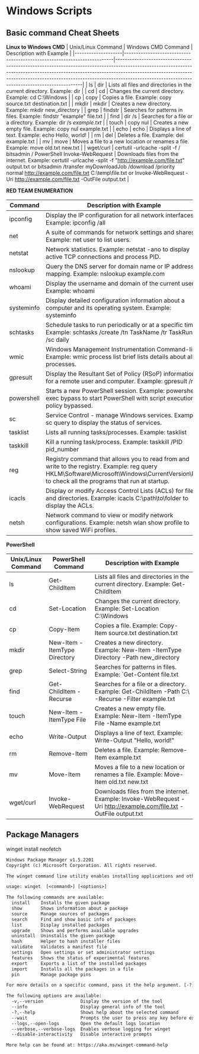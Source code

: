 # Windows Scripts

## Basic command Cheat Sheets

**Linux to Windows CMD**
| Unix/Linux Command | Windows CMD Command                                                     | Description with Example                                                                                                                                                                                                                                                                                 |
|--------------------|-------------------------------------------------------------------------|----------------------------------------------------------------------------------------------------------------------------------------------------------------------------------------------------------------------------------------------------------------------------------------------------------|
| ls                 | dir                                                                     | Lists all files and directories in the current directory. Example: dir                                                                                                                                                                                                                                   |
| cd                 | cd                                                                      | Changes the current directory. Example: cd C:\Windows                                                                                                                                                                                                                                                    |
| cp                 | copy                                                                    | Copies a file. Example: copy source.txt destination.txt                                                                                                                                                                                                                                                  |
| mkdir              | mkdir                                                                   | Creates a new directory. Example: mkdir new_directory                                                                                                                                                                                                                                                    |
| grep               | findstr                                                                 | Searches for patterns in files. Example: findstr "example" file.txt                                                                                                                                                                                                                                      |
| find               | dir /s                                                                  | Searches for a file or a directory. Example: dir /s *example.txt*                                                                                                                                                                                                                                        |
| touch              | copy nul                                                                | Creates a new empty file. Example: copy nul example.txt                                                                                                                                                                                                                                                  |
| echo               | echo                                                                    | Displays a line of text. Example: echo Hello, world!                                                                                                                                                                                                                                                     |
| rm                 | del                                                                     | Deletes a file. Example: del example.txt                                                                                                                                                                                                                                                                 |
| mv                 | move                                                                    | Moves a file to a new location or renames a file. Example: move old.txt new.txt                                                                                                                                                                                                                          |
| wget/curl          | certutil -urlcache -split -f / bitsadmin / PowerShell Invoke-WebRequest | Downloads files from the internet. Example: certutil -urlcache -split -f "http://example.com/file.txt" output.txt or bitsadmin /transfer myDownloadJob /download /priority normal http://example.com/file.txt C:\temp\file.txt or Invoke-WebRequest -Uri http://example.com/file.txt -OutFile output.txt |


**RED TEAM ENUMERATION**

| Command    | Description with Example                                                                                                                                                                      |
|------------|-----------------------------------------------------------------------------------------------------------------------------------------------------------------------------------------------|
| ipconfig   | Display the IP configuration for all network interfaces. Example: ipconfig /all                                                                                                               |
| net        | A suite of commands for network settings and shares. Example: net user to list users.                                                                                                         |
| netstat    | Network statistics. Example: netstat -ano to display active TCP connections and process PID.                                                                                                  |
| nslookup   | Query the DNS server for domain name or IP address mapping. Example: nslookup example.com                                                                                                     |
| whoami     | Display the username and domain of the current user. Example: whoami                                                                                                                          |
| systeminfo | Display detailed configuration information about a computer and its operating system. Example: systeminfo                                                                                     |
| schtasks   | Schedule tasks to run periodically or at a specific time. Example: schtasks /create /tn TaskName /tr TaskRun /sc daily                                                                        |
| wmic       | Windows Management Instrumentation Command-line. Example: wmic process list brief lists details about all processes.                                                                          |
| gpresult   | Display the Resultant Set of Policy (RSoP) information for a remote user and computer. Example: gpresult /r                                                                                   |
| powershell | Starts a new PowerShell session. Example: powershell -exec bypass to start PowerShell with script execution policy bypassed.                                                                  |
| sc         | Service Control - manage Windows services. Example: sc query to display the status of services.                                                                                               |
| tasklist   | Lists all running tasks/processes. Example: tasklist                                                                                                                                          |
| taskkill   | Kill a running task/process. Example: taskkill /PID pid_number                                                                                                                                |
| reg        | Registry command that allows you to read from and write to the registry. Example: reg query HKLM\Software\Microsoft\Windows\CurrentVersion\Run to check all the programs that run at startup. |
| icacls     | Display or modify Access Control Lists (ACLs) for files and directories. Example: icacls C:\path\to\folder to display the ACLs.                                                               |
| netsh      | Network command to view or modify network configurations. Example: netsh wlan show profile to show saved WiFi profiles.                                                                       |


**PowerShell**

| Unix/Linux Command | PowerShell Command           | Description with Example                                                                                           |
|--------------------|------------------------------|--------------------------------------------------------------------------------------------------------------------|
| ls                 | Get-ChildItem                | Lists all files and directories in the current directory. Example: Get-ChildItem                                   |
| cd                 | Set-Location                 | Changes the current directory. Example: Set-Location C:\Windows                                                    |
| cp                 | Copy-Item                    | Copies a file. Example: Copy-Item source.txt destination.txt                                                       |
| mkdir              | New-Item -ItemType Directory | Creates a new directory. Example: New-Item -ItemType Directory -Path new_directory                                 |
| grep               | Select-String                | Searches for patterns in files. Example: `Get-Content file.txt                                                     |
| find               | Get-ChildItem -Recurse       | Searches for a file or a directory. Example: Get-ChildItem -Path C:\ -Recurse -Filter example.txt                  |
| touch              | New-Item -ItemType File      | Creates a new empty file. Example: New-Item -ItemType File -Name example.txt                                       |
| echo               | Write-Output                 | Displays a line of text. Example: Write-Output "Hello, world!"                                                     |
| rm                 | Remove-Item                  | Deletes a file. Example: Remove-Item example.txt                                                                   |
| mv                 | Move-Item                    | Moves a file to a new location or renames a file. Example: Move-Item old.txt new.txt                               |
| wget/curl          | Invoke-WebRequest            | Downloads files from the internet. Example: Invoke-WebRequest -Uri http://example.com/file.txt -OutFile output.txt |



## Package Managers

winget install neofetch
```txt
Windows Package Manager v1.5.2201
Copyright (c) Microsoft Corporation. All rights reserved.

The winget command line utility enables installing applications and other packages from the command line.

usage: winget  [<command>] [<options>]

The following commands are available:
  install    Installs the given package
  show       Shows information about a package
  source     Manage sources of packages
  search     Find and show basic info of packages
  list       Display installed packages
  upgrade    Shows and performs available upgrades
  uninstall  Uninstalls the given package
  hash       Helper to hash installer files
  validate   Validates a manifest file
  settings   Open settings or set administrator settings
  features   Shows the status of experimental features
  export     Exports a list of the installed packages
  import     Installs all the packages in a file
  pin        Manage package pins

For more details on a specific command, pass it the help argument. [-?]

The following options are available:
  -v,--version              Display the version of the tool
  --info                    Display general info of the tool
  -?,--help                 Shows help about the selected command
  --wait                    Prompts the user to press any key before exiting
  --logs,--open-logs        Open the default logs location
  --verbose,--verbose-logs  Enables verbose logging for winget
  --disable-interactivity   Disable interactive prompts

More help can be found at: https://aka.ms/winget-command-help
```


